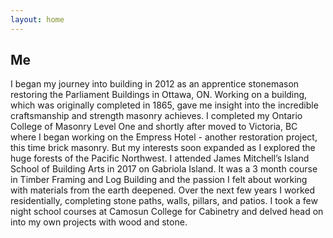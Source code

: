 ```yaml
---
layout: home
---
```


## Me

I began my journey into building in 2012 as an apprentice stonemason restoring the Parliament Buildings in Ottawa, ON.  Working on a building, which was originally completed in 1865, gave me insight into the incredible craftsmanship and strength masonry achieves.  I completed my Ontario College of Masonry Level One and shortly after moved to Victoria, BC where I began working on the Empress Hotel - another restoration project, this time brick masonry.  But my interests soon expanded as I explored the huge forests of the Pacific Northwest.  I attended James Mitchell’s Island School of Building Arts in 2017 on Gabriola Island.  It was a 3 month course in Timber Framing and Log Building and the passion I felt about working with materials from the earth deepened.  Over the next few years I worked residentially, completing stone paths, walls, pillars, and patios.  I took a few night school courses at Camosun College for Cabinetry and delved head on into my own projects with wood and stone.  
